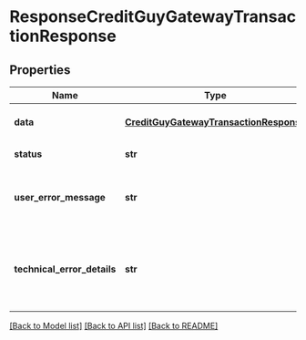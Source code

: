 # ResponseCreditGuyGatewayTransactionResponse

## Properties
Name | Type | Description | Notes
------------ | ------------- | ------------- | -------------
**data** | [**CreditGuyGatewayTransactionResponse**](CreditGuyGatewayTransactionResponse.md) | API specific response data | [optional] 
**status** | **str** | Response status | [optional] 
**user_error_message** | **str** | Error message, in a user readable format | [optional] 
**technical_error_details** | **str** | Technical error details, let us know if you received this. | [optional] 

[[Back to Model list]](../README.md#documentation-for-models) [[Back to API list]](../README.md#documentation-for-api-endpoints) [[Back to README]](../README.md)


